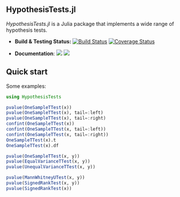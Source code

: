 ## HypothesisTests.jl

*HypothesisTests.jl* is a Julia package that implements a wide range of hypothesis tests.

- **Build & Testing Status:**
[![Build Status](https://github.com/JuliaStats/HypothesisTests.jl/actions/workflows/ci.yml/badge.svg?branch=master)](https://github.com/JuliaStats/HypothesisTests.jl/actions/workflows/ci.yml?query=branch%3Amaster)
[![Coverage Status](https://codecov.io/gh/JuliaStats/HypothesisTests.jl/branch/master/graph/badge.svg?token=ztSoTXYVhb)](https://codecov.io/gh/JuliaStats/HypothesisTests.jl)

- **Documentation**: [![][docs-stable-img]][docs-stable-url] [![][docs-latest-img]][docs-latest-url]

[docs-latest-img]: https://img.shields.io/badge/docs-latest-blue.svg
[docs-latest-url]: http://JuliaStats.github.io/HypothesisTests.jl/latest/

[docs-stable-img]: https://img.shields.io/badge/docs-stable-blue.svg
[docs-stable-url]: http://JuliaStats.github.io/HypothesisTests.jl/stable/

## Quick start

Some examples:

```julia
using HypothesisTests

pvalue(OneSampleTTest(x))
pvalue(OneSampleTTest(x), tail=:left)
pvalue(OneSampleTTest(x), tail=:right)
confint(OneSampleTTest(x))
confint(OneSampleTTest(x, tail=:left))
confint(OneSampleTTest(x, tail=:right))
OneSampleTTest(x).t
OneSampleTTest(x).df

pvalue(OneSampleTTest(x, y))
pvalue(EqualVarianceTTest(x, y))
pvalue(UnequalVarianceTTest(x, y))

pvalue(MannWhitneyUTest(x, y))
pvalue(SignedRankTest(x, y))
pvalue(SignedRankTest(x))
```
